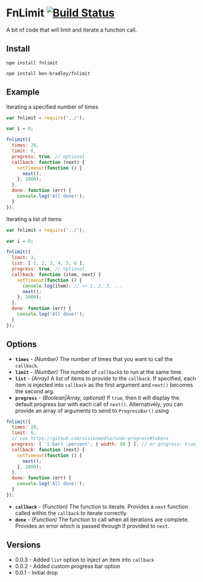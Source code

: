 # FnLimit [![Build Status](https://secure.travis-ci.org/ben-bradley/fnlimit.png)](http://travis-ci.org/ben-bradley/fnlimit)

A bit of code that will limit and iterate a function call.

## Install

`npm install fnlimit`

`npm install ben-bradley/fnlimit`

## Example

Iterating a specified number of times

```js
var fnlimit = require('../');

var i = 0;

fnlimit({
  times: 20,
  limit: 6,
  progress: true, // optional
  callback: function (next) {
    setTimeout(function () {
      next();
    }, 1000);
  },
  done: function (err) {
    console.log('All done!');
  }
});
```

Iterating a list of items

```js
var fnlimit = require('../');

var i = 0;

fnlimit({
  limit: 3,
  list: [ 1, 2, 3, 4, 5, 6 ],
  progress: true, // optional
  callback: function (item, next) {
    setTimeout(function () {
      console.log(item); // => 1, 2, 3, ...
      next();
    }, 1000);
  },
  done: function (err) {
    console.log('All done!');
  }
});
```

## Options

- __`times`__ - _(Number)_ The number of times that you want to call the `callback`.
- __`limit`__ - _(Number)_ The number of `callback`s to run at the same time.
- __`list`__ - _(Array)_ A list of items to provide to the `callback`.  If specified, each item is injected into `callback` as the first argument and `next()` becomes the second arg.
- __`progress`__ - _(Boolean|Array, optional)_ If `true`, then it will display the default progress bar with each call of `next()`.  Alternatively, you can provide an array of arguments to send to `ProgressBar()` using
```js
fnlimit({
  times: 20,
  limit: 6,
  // see https://github.com/visionmedia/node-progress#tokens
  progress: [ '[:bar] :percent', { width: 80 } ], // or progress: true,
  callback: function (next) {
    setTimeout(function () {
      next();
    }, 1000);
  },
  done: function (err) {
    console.log('All done!');
  }
});
```
- __`callback`__ - _(Function)_ The function to iterate.  Provides a `next` function called within the `callback` to iterate correctly.
- __`done`__ - _(Function)_ The function to call when all iterations are complete.  Provides an error which is passed through if provided to `next`.

## Versions

- 0.0.3 - Added `list` option to inject an item into `callback`
- 0.0.2 - Added custom progress bar option
- 0.0.1 - Initial drop

